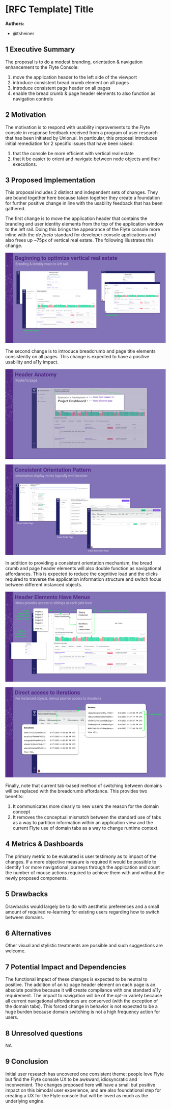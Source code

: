 # [RFC Template] Title

**Authors:**

- @tsheiner

## 1 Executive Summary

The proposal is to do a modest branding, orientation & navigation enhancement to the Flyte Console:
1. move the application header to the left side of the viewport
1. introduce consistent bread crumb element on all pages
1. introduce consistent page header on all pages
1. enable the bread crumb & page header elements to also function as navigation controls


## 2 Motivation

The motivation is to respond with usability improvements to the Flyte console in response feedback received from a program of user research that has been initiated by Union.ai. In particular, this proposal introduces initial remediation for 2 specific issues that have been raised:
1.  that the console be more efficient with vertical real estate
1. that it be easier to orient and navigate between node objects and their executions.

## 3 Proposed Implementation

This proposal includes 2 distinct and independent sets of changes. They are bound together here because taken together they create a foundation for further positive change in line with the usability feedback that has been gathered.

The first change is to move the application header that contains the branding and user identity elements from the top of the application window to the left rail. Doing this brings the appearance of the Flyte console more inline with the _de facto_ standard for developer console applications and also frees up ~75px of vertical real estate. The following illustrates this change.

![comparison of new proposed changes with exisiting](../img/ui-upgrade-verticalRealEstate.png)

The second change is to introduce breadcrumb and page title elements consistently on all pages. This change is expected to have a positive usability and a11y impact.

![shows the structure of the breadcrumb and page header components](../img/ui-upgrade-pageHeaderAnatomy.png)

![shows how the breadcrumb varies with respect to view case](../img/ui-upgrade-consistency.png)

In addition to providing a consistent orientation mechanism, the bread crumb and page header elements will also double function as navigational affordances. This is expected to reduce the cognitive load and the clicks required to traverse the application information structure and switch focus between different instanced objects.

![breadcrumb menus to application routes](../img/ui-upgrade-headerMenus1.png)

![breadcrumb menus to instanced objects](../img/ui-upgrade-headerMenus2.png)

Finally, note that current tab-based method of switching between domains will be replaced with the breadcrumb affordance. This provides two benefits:
1. It communicates more clearly to new users the reason for the domain concept
1. It removes the conceptual mismatch between the standard use of tabs as a way to partition information within an application view and the current Flyte use of domain tabs as a way to change runtime context.

## 4 Metrics & Dashboards

The primary metric to be evaluated is user testimony as to impact of the changes. If a more objective measure is required it would be possible to identify 1 or more navigational journeys through the application and count the number of mouse actions required to achieve them with and without the newly proposed components.

## 5 Drawbacks

Drawbacks would largely be to do with aesthetic preferences and a small amount of required re-learning for existing users regarding how to switch between domains.

## 6 Alternatives

Other visual and stylistic treatments are possible and such suggestions are welcome.

## 7 Potential Impact and Dependencies

The functional impact of these changes is expected to be neutral to positive. The addition of an `h1` page header element on each page is an absolute positive because it will create compliance with one standard a11y requirement. The impact to navigation will be of the opt-in variety because all current navigational affordances are conserved  (with the exception of the domain tabs). This forced change in behavior is not expected to be a huge burden because domain switching is not a high frequency action for users.

## 8 Unresolved questions

NA

## 9 Conclusion

Initial user research has uncovered one consistent theme: people love Flyte but find the Flyte console UX to be awkward, idiosyncratic and inconvenient. The changes proposed here will have a small but positive impact on this bimodal user experience, and are also foundational step for creating a UX for the Flyte console that will be loved as much as the underlying engine. 


